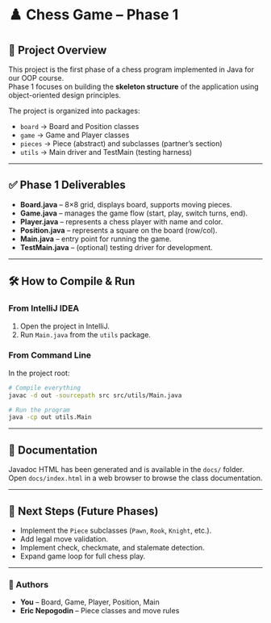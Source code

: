 # ♟️ Chess Game – Phase 1

## 📘 Project Overview
This project is the first phase of a chess program implemented in Java for our OOP course.  
Phase 1 focuses on building the **skeleton structure** of the application using object-oriented design principles.  

The project is organized into packages:  
- `board` → Board and Position classes  
- `game` → Game and Player classes  
- `pieces` → Piece (abstract) and subclasses (partner’s section)  
- `utils` → Main driver and TestMain (testing harness)  

---

## ✅ Phase 1 Deliverables
- **Board.java** – 8×8 grid, displays board, supports moving pieces.  
- **Game.java** – manages the game flow (start, play, switch turns, end).  
- **Player.java** – represents a chess player with name and color.  
- **Position.java** – represents a square on the board (row/col).  
- **Main.java** – entry point for running the game.  
- **TestMain.java** – (optional) testing driver for development.  

---

## 🛠 How to Compile & Run

### From IntelliJ IDEA
1. Open the project in IntelliJ.  
2. Run `Main.java` from the `utils` package.  

### From Command Line
In the project root:  
```bash
# Compile everything
javac -d out -sourcepath src src/utils/Main.java

# Run the program
java -cp out utils.Main
```

---

## 📖 Documentation
Javadoc HTML has been generated and is available in the `docs/` folder.  
Open `docs/index.html` in a web browser to browse the class documentation.  

---

## 🚀 Next Steps (Future Phases)
- Implement the `Piece` subclasses (`Pawn`, `Rook`, `Knight`, etc.).  
- Add legal move validation.  
- Implement check, checkmate, and stalemate detection.  
- Expand game loop for full chess play.  

---

### 👥 Authors
- **You** – Board, Game, Player, Position, Main  
- **Eric Nepogodin** – Piece classes and move rules  
